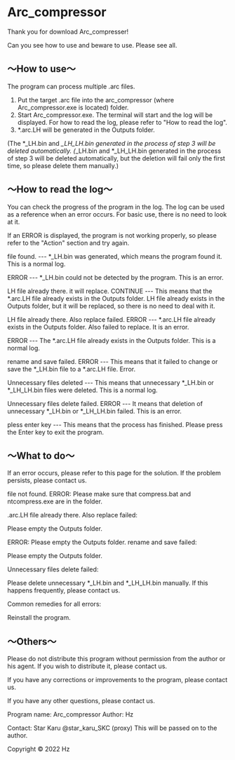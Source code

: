 # Arc_compressor

Thank you for download Arc_compresser!

Can you see how to use and beware to use. Please see all.


## ～How to use～
The program can process multiple .arc files.

1. Put the target .arc file into the arc_compressor (where Arc_compressor.exe is located) folder.
2. Start Arc_compressor.exe.
The terminal will start and the log will be displayed. For how to read the log, please refer to "How to read the log".
4. *.arc.LH will be generated in the Outputs folder.

(The *_LH.bin and *_LH_LH.bin generated in the process of step 3 will be deleted automatically. (*_LH.bin and *_LH_LH.bin generated in the process of step 3 will be deleted automatically, but the deletion will fail only the first time, so please delete them manually.)

## ～How to read the log～

You can check the progress of the program in the log.
The log can be used as a reference when an error occurs. For basic use, there is no need to look at it.

If an ERROR is displayed, the program is not working properly, so please refer to the "Action" section and try again.

file found. --- *_LH.bin was generated, which means the program found it. This is a normal log.

ERROR --- *_LH.bin could not be detected by the program. This is an error.

LH file already there. it will replace. CONTINUE --- This means that the *.arc.LH file already exists in the Outputs folder. LH file already exists in the Outputs folder, but it will be replaced, so there is no need to deal with it.

LH file already there. Also replace failed. ERROR --- *.arc.LH file already exists in the Outputs folder. Also failed to replace. It is an error.

ERROR --- The *.arc.LH file already exists in the Outputs folder. This is a normal log.

rename and save failed. ERROR --- This means that it failed to change or save the *_LH.bin file to a *.arc.LH file. Error.

Unnecessary files deleted --- This means that unnecessary *_LH.bin or *_LH_LH.bin files were deleted. This is a normal log.

Unnecessary files delete failed. ERROR --- It means that deletion of unnecessary *_LH.bin or *_LH_LH.bin failed. This is an error.


pless enter key --- This means that the process has finished. Please press the Enter key to exit the program.

## ～What to do～

If an error occurs, please refer to this page for the solution. If the problem persists, please contact us.

file not found. ERROR:
Please make sure that compress.bat and ntcompress.exe are in the folder.

.arc.LH file already there. Also replace failed:

Please empty the Outputs folder.


ERROR: Please empty the Outputs folder. rename and save failed:

Please empty the Outputs folder.


Unnecessary files delete failed:

Please delete unnecessary *_LH.bin and *_LH_LH.bin manually. If this happens frequently, please contact us.


Common remedies for all errors:

Reinstall the program.

## ～Others～

Please do not distribute this program without permission from the author or his agent.
If you wish to distribute it, please contact us.

If you have any corrections or improvements to the program, please contact us.

If you have any other questions, please contact us.

Program name: Arc_compressor
Author: Hz

Contact: Star Karu @star_karu_SKC (proxy)
This will be passed on to the author.

Copyright © 2022 Hz
